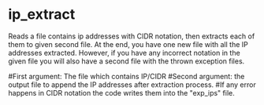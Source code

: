 # ip_extract
Reads a file contains ip addresses with CIDR notation, then extracts each of them to given second file.
At the end, you have one new file with all the IP addresses extracted. However, if you have any incorrect notation in the given file you will also have a second file with the thrown exception files. 

#First argument: The file which contains IP/CIDR 
#Second argument: the output file to append the IP addresses after extraction process. 
#If any error happens in CIDR notation the code writes them into the "exp_ips" file.

